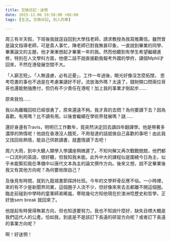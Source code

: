 ```yaml
---
title: 交換日記：迷惘
date: 2015-12-06 19:58:00 +08:00
tags: [生活, 交換日記, 別人的事]

---
```


  
  
  
周三有半天假，下班後我就逕自回到大學找老師，請求教授為我寫推薦信。雖然曾是論文指導老師，可是貴人事忙，陳老師已對我無甚印象，一直說到畢業的同學、畢業論文的主題，他才漸漸想起才畢業一年的我。然而他聽到有學生希望繼續進修，特別在人文學科方面，他便二話不說直接勸我報考外國的學府，讀個Mphil才回來，不然在港發展空間不大。  
  
 「人窮志短」、「人無遠慮，必有近憂」，工作一年過後，眼光好像沒怎麼拓闊， 思考唸書的事也不過是在考慮兼讀好不好。流放海外嗎？太遠了，錢財開口問兩位哥哥也還能勉強應付，但仍有不少責任在港呢！加上我的事業才剛起步……  
  
原來我怕……  
  
我以為離職回校已經很勇了，原來還遠不夠。我才真的去問？為何要讀下去？因為喜歡。有用嗎？比不讀有用。以後會繼續在學術界發展嗎？謎……  
  
還好身邊有Travis，明明已工作數年，竟突然決定回去讀四年翻譯學。他是帶著多濃厚的熱情呢！他說在香港沒人餓死，不用發達的話就做自己喜歡的事吧！由此我又找回些熱情，能自己供款讀書，就盡情讀下去吧！  
  
  
周六大雨，到中大聽人類學入學講座稍微遲了。不知何解又再次戰戰兢兢，他們都一口流利的英語，很好聽，但我知我未能。此外中大的課程似是圍繞今日為主，似乎未能緊扣我在準備中以唐代文本為主的論文撰作方向。後來又想，說不定畢業後我又有其他方向呢？為何要局限自己？  
  
及後見有時間，就到九龍城書節探詩社班。今年的文學秤骨反應不俗。一小時裡，來的有不少是新聞界同業，這個圈子人流不少，但好像來來去去都離不開這個圈。臨走前碰到中學時的童軍師弟晞嵐，寒暄幾句方知他現在於澳洲唸歷史和哲學，正好放sem break 就回來了。  
  
他提起有時覺得無甚方向，但也知道要努力。我也不知說什麼好，缺失目標大概是我們這代人的公產。恰如我，到底是不是該訂下長遠的研習方向呢？或者訂下長遠的事業方向呢？  
  
啊！好迷惘！   
  
  
